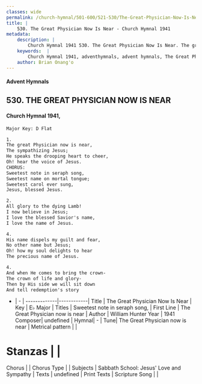 ```yaml
---
classes: wide
permalink: /church-hymnal/501-600/521-530/The-Great-Physician-Now-Is-Near/
title: |
    530. The Great Physician Now Is Near - Church Hymnal 1941
metadata:
    description: |
        Church Hymnal 1941 530. The Great Physician Now Is Near. The great Physician now is near, The sympathizing Jesus; He speaks the drooping heart to cheer, Oh! hear the voice of Jesus. CHORUS: Sweetest note in seraph song, Sweetest name on mortal tongue; Sweetest carol ever sung, Jesus, blessed Jesus. 
    keywords:  |
        Church Hymnal 1941, adventhymnals, advent hymnals, The Great Physician Now Is Near, The Great Physician now is near. Sweetest note in seraph song,
    author: Brian Onang'o
---
```


#### Advent Hymnals
## 530. THE GREAT PHYSICIAN NOW IS NEAR
####  Church Hymnal 1941,

```txt
Major Key: D Flat

1.
The great Physician now is near,
The sympathizing Jesus;
He speaks the drooping heart to cheer,
Oh! hear the voice of Jesus.
CHORUS:
Sweetest note in seraph song,
Sweetest name on mortal tongue;
Sweetest carol ever sung,
Jesus, blessed Jesus.

2.
All glory to the dying Lamb!
I now believe in Jesus;
I love the blessed Savior's name,
I love the name of Jesus.

4.
His name dispels my guilt and fear,
No other name but Jesus;
Oh! how my soul delights to hear
The precious name of Jesus.

4.
And when He comes to bring the crown- 
The crown of life and glory- 
Then by His side we will sit down 
And tell redemption's story

```

- |   -  |
-------------|------------|
Title | The Great Physician Now Is Near |
Key | E♭ Major |
Titles | Sweetest note in seraph song, |
First Line | The Great Physician now is near |
Author | William Hunter
Year | 1941
Composer| undefined |
Hymnal|  - |
Tune| The Great Physician now is near |
Metrical pattern | |
# Stanzas |  |
Chorus |  |
Chorus Type |  |
Subjects | Sabbath School: Jesus' Love and Sympathy |
Texts | undefined |
Print Texts | 
Scripture Song |  |
    
